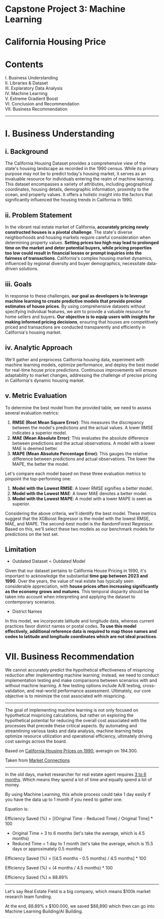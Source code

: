 # **Capstone Project 3: Machine Learning**
# **California Housing Price**
# **Contents**
I.  Business Understanding </br>
II. Libraries & Dataset </br>
III. Explaratory Data Analysis </br>
IV. Machine Learning </br>
V. Extreme Gradient Boost</br>
VI. Conclusion and Recommendation</br>
VII. Business Recommendation
___
# **I. Business Understanding**
## **i. Background**
The California Housing Dataset provides a comprehensive view of the state's housing landscape as recorded in the 1990 census. While its primary purpose may not be to predict today's housing market, it serves as an invaluable resource for individuals entering the realm of machine learning. This dataset encompasses a variety of attributes, including geographical coordinates, housing details, demographic information, proximity to the ocean, and property values. It offers a holistic insight into the factors that significantly influenced the housing trends in California in 1990.
## **ii. Problem Statement**
In the vibrant real estate market of California, **accurately pricing newly constructed houses is a pivotal challenge**. The state's diverse neighborhoods and housing markets require careful consideration when determining property values. **Setting prices too high may lead to prolonged time on the market and deter potential buyers, while pricing properties too low could result in financial losses or prompt inquiries into the fairness of transactions**. California's complex housing market dynamics, influenced by regional diversity and buyer demographics, necessitate data-driven solutions.
## **iii. Goals**
In response to these challenges, **our goal as developers is to leverage machine learning to create predictive models that provide precise estimates of house prices**. By using comprehensive datasets without specifying individual features, we aim to provide a valuable resource for home sellers and buyers. **Our objective is to equip users with insights for making informed pricing decisions**, ensuring that houses are competitively priced and transactions are conducted transparently and efficiently in California's housing market.
## **iv. Analytic Approach**
We'll gather and preprocess California housing data, experiment with machine learning models, optimize performance, and deploy the best model for real-time house price predictions. Continuous improvements will ensure adaptability to market changes, addressing the challenge of precise pricing in California's dynamic housing market.
## **v. Metric Evaluation**
To determine the best model from the provided table, we need to assess several evaluation metrics:

1. **RMSE (Root Mean Square Error)**: This measures the discrepancy between the model's predictions and the actual values. A lower RMSE indicates a superior model.
2. **MAE (Mean Absolute Error)**: This evaluates the absolute difference between predictions and the actual observations. A model with a lower MAE is deemed better.
3. **MAPE (Mean Absolute Percentage Error)**: This gauges the relative difference between predictions and actual observations. The lower the MAPE, the better the model.

Let's compare each model based on these three evaluation metrics to pinpoint the top-performing one:

1. **Model with the Lowest RMSE**: A lower RMSE signifies a better model.
2. **Model with the Lowest MAE**: A lower MAE denotes a better model.
3. **Model with the Lowest MAPE**: A model with a lower MAPE is seen as superior.

Considering the above criteria, we'll identify the best model. These metrics suggest that the XGBoost Regressor is the model with the lowest RMSE, MAE, and MAPE. The second-best model is the RandomForest Regressor. Based on this, we'll select these two models as our benchmark models for predictions on the test set.
## **Limitation**
- Outdated Dataset = Outdated Model

Given that our dataset pertains to California House Pricing in 1990, it's important to acknowledge the substantial **time gap between 2023 and 1990**. Over the years, the value of real estate has typically seen considerable appreciation, with **house prices often increasing significantly as the economy grows and matures**. This temporal disparity should be taken into account when interpreting and applying the dataset to contemporary scenarios.
- District Names 

In this model, we incorporate latitude and longitude data, whereas current practices favor district names or postal codes. **To use this model effectively, additional reference data is required to map those names and codes to latitude and longitude coordinates which are not ideal practices**.

# **VII. Business Recommendation**
We cannot accurately predict the hypothetical effectiveness of mispricing reduction after implementing machine learning; instead, we need to conduct implementation testing and make comparisons between scenarios with and without machine learning. A few testing options include A/B testing, cross-validation, and real-world performance assessment. Ultimately, our core objective is to minimize the cost associated with mispricing.
___
The goal of implementing machine learning is not only focused on hypothetical mispricing calculations, but rather on exploring the hypothetical potential for reducing the overall cost associated with the processes that precede these critical aspects. By automating and streamlining various tasks and data analysis, machine learning helps optimize resource utilization and operational efficiency, ultimately driving cost savings across the board.

Based on [California Housing Prices on 1990](http://www.demographia.com/db-statehouse$2000.htm), averagin on 194.300.

Taken from [Market Connections](https://www.marketconnectionsinc.com/lets-talk-price-how-much-does-research-cost/)
___

In the old days, market researcher for real estate agent requires [3 to 6 months](https://www.quora.com/How-long-does-it-take-for-an-average-newbie-realtor-to-make-a-sale). Which means they spend a lot of time and equally spend a lot of money.

By using Machine Learning, this whole process could take 1 day easily if you have the data up to 1 month if you need to gather one.

Equation is:

Efficiency Saved (%) = [(Original Time - Reduced Time) / Original Time] * 100

- Original Time = 3 to 6 months (let's take the average, which is 4.5 months)
- Reduced Time = 1 day to 1 month (let's take the average, which is 15.5 days or approximately 0.5 months)

Efficiency Saved (%) = [(4.5 months - 0.5 months) / 4.5 months] * 100

Efficiency Saved (%) = (4 months / 4.5 months) * 100

Efficiency Saved (%) ≈ 88.89%
___

Let's say Real Estate Field is a big company, which means $100k market research team funding.

At the end, 88.89% x $100.000, we saved $88,890 which then can go into Machine Learning Building/AI Building.


 
